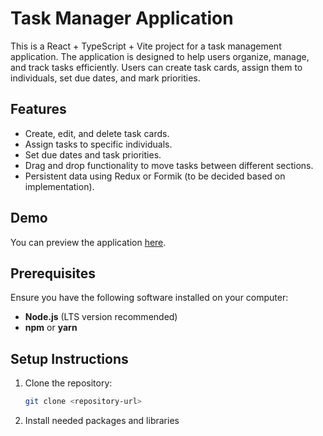 # Task Manager Application

This is a React + TypeScript + Vite project for a task management application. The application is designed to help users organize, manage, and track tasks efficiently. Users can create task cards, assign them to individuals, set due dates, and mark priorities.

## Features

- Create, edit, and delete task cards.
- Assign tasks to specific individuals.
- Set due dates and task priorities.
- Drag and drop functionality to move tasks between different sections.
- Persistent data using Redux or Formik (to be decided based on implementation).

## Demo

You can preview the application [here](https://task-management-appli-git-00147e-shehani-rathnasinghes-projects.vercel.app/).



## Prerequisites

Ensure you have the following software installed on your computer:

- **Node.js** (LTS version recommended)
- **npm** or **yarn**

## Setup Instructions

1. Clone the repository:
   ```bash
   git clone <repository-url>
2. Install needed packages and libraries 
